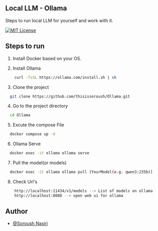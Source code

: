 
## Local LLM - Ollama

Steps to run local LLM for yourself and work with it.

[![MIT License](https://img.shields.io/badge/License-MIT-green.svg)](https://choosealicense.com/licenses/mit/)


## Steps to run

1. Install Docker based on your OS.

2. Install Ollama
```bash
    curl -fsSL https://ollama.com/install.sh | sh
```

3. Clone the project
```bash
  git clone https://github.com/thisissoroush/Ollama.git
```

4. Go to the project directory

```bash
  cd Ollama
```

5. Excute the compose File
```bash
  docker compose up -d
```

6. Ollama Serve
```bash
  docker exec -it ollama ollama serve
```
7. Pull the model(or models)
```bash
  docker exec -it ollama ollama pull [YourModel(e.g. qwen3:235b)]
```

8. Check Url's
```bash
    http://localhost:11434/v1/models --> List of models on ollama
    http://localhost:8080 --> open web ui for ollama
```

## Author

- [@Soroush Nasiri](https://www.github.com/Thisissoroush)


